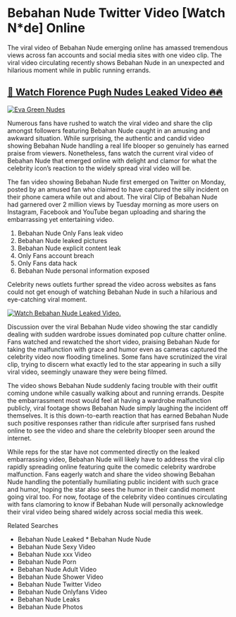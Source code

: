 ﻿# Bebahan Nude Twitter Video [Watch N*de] Online

The viral video of ﻿Bebahan Nude emerging online has amassed tremendous views across fan accounts and social media sites with one video clip. The viral video circulating recently shows ﻿Bebahan Nude in an unexpected and hilarious moment while in public running errands. 

## [🔗 Watch Florence Pugh Nudes Leaked Video 🔥🔥](https://hotvideos.systeme.io/watch-nudes)

[![Eva Green Nudes](https://i.imgur.com/dJHk4Zq.gif)](https://hotvideos.systeme.io/watch-nudes)

Numerous fans have rushed to watch the viral video and share the clip amongst followers featuring ﻿Bebahan Nude caught in an amusing and awkward situation. While surprising, the authentic and candid video showing ﻿Bebahan Nude handling a real life blooper so genuinely has earned praise from viewers. Nonetheless, fans watch the current viral video of ﻿Bebahan Nude that emerged online with delight and clamor for what the celebrity icon’s reaction to the widely spread viral video will be.

The fan video showing ﻿Bebahan Nude first emerged on Twitter on Monday, posted by an amused fan who claimed to have captured the silly incident on their phone camera while out and about. The viral Clip of ﻿Bebahan Nude had garnered over 2 million views by Tuesday morning as more users on Instagram, Facebook and YouTube began uploading and sharing the embarrassing yet entertaining video. 

1. ﻿Bebahan Nude Only Fans leak video
2. ﻿Bebahan Nude leaked pictures
3. ﻿Bebahan Nude explicit content leak
4. Only Fans account breach
5. Only Fans data hack
6. ﻿Bebahan Nude personal information exposed

Celebrity news outlets further spread the video across websites as fans could not get enough of watching ﻿Bebahan Nude in such a hilarious and eye-catching viral moment. 

[![Watch Bebahan Nude Leaked Video.](https://miro.medium.com/v2/resize:fit:828/format:webp/1*cilzJN44JGOrTw9NJCrNHA.gif "Watch Leaked Video")](https://hotvideos.systeme.io/watch-nudes)

Discussion over the viral ﻿Bebahan Nude video showing the star candidly dealing with sudden wardrobe issues dominated pop culture chatter online. Fans watched and rewatched the short video, praising ﻿Bebahan Nude for taking the malfunction with grace and humor even as cameras captured the celebrity video now flooding timelines. Some fans have scrutinized the viral clip, trying to discern what exactly led to the star appearing in such a silly viral video, seemingly unaware they were being filmed.

The video shows ﻿Bebahan Nude suddenly facing trouble with their outfit coming undone while casually walking about and running errands. Despite the embarrassment most would feel at having a wardrobe malfunction publicly, viral footage shows ﻿Bebahan Nude simply laughing the incident off themselves. It is this down-to-earth reaction that has earned ﻿Bebahan Nude such positive responses rather than ridicule after surprised fans rushed online to see the video and share the celebrity blooper seen around the internet.  

While reps for the star have not commented directly on the leaked embarrassing video, ﻿Bebahan Nude will likely have to address the viral clip rapidly spreading online featuring quite the comedic celebrity wardrobe malfunction. Fans eagerly watch and share the video showing ﻿Bebahan Nude handling the potentially humiliating public incident with such grace and humor, hoping the star also sees the humor in their candid moment going viral too. For now, footage of the celebrity video continues circulating with fans clamoring to know if ﻿Bebahan Nude will personally acknowledge their viral video being shared widely across social media this week.

Related Searches
* ﻿Bebahan Nude Leaked
﻿* Bebahan Nude Nude
* ﻿Bebahan Nude Sexy Video
* ﻿Bebahan Nude xxx Video
* ﻿Bebahan Nude Porn
* ﻿Bebahan Nude Adult Video
* ﻿Bebahan Nude Shower Video
* ﻿Bebahan Nude Twitter Video
* ﻿Bebahan Nude Onlyfans Video
* ﻿Bebahan Nude Leaks
* ﻿Bebahan Nude Photos
